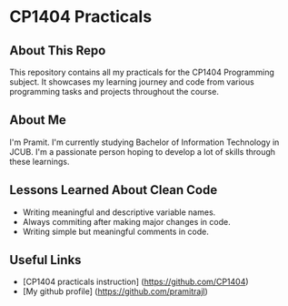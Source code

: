 # CP1404 Practicals

## About This Repo

This repository contains all my practicals for the CP1404 Programming subject. It showcases my learning journey and code from various programming tasks and projects throughout the course.

## About Me

I'm  Pramit. I'm currently studying Bachelor of Information Technology in JCUB. I'm a passionate person hoping to develop a lot of skills through these learnings.

## Lessons Learned About Clean Code

- Writing meaningful and descriptive variable names.
- Always commiting after making major changes in code.
- Writing simple but meaningful comments in code.

## Useful Links

- [CP1404 practicals instruction] (https://github.com/CP1404)
- [My github profile] (https://github.com/pramitrajl)
